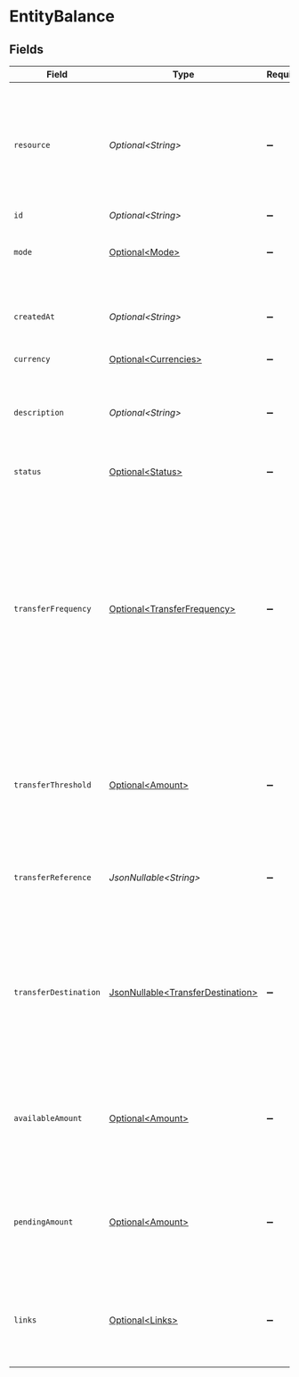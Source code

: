 # EntityBalance


## Fields

| Field                                                                                                                                                                                                                   | Type                                                                                                                                                                                                                    | Required                                                                                                                                                                                                                | Description                                                                                                                                                                                                             | Example                                                                                                                                                                                                                 |
| ----------------------------------------------------------------------------------------------------------------------------------------------------------------------------------------------------------------------- | ----------------------------------------------------------------------------------------------------------------------------------------------------------------------------------------------------------------------- | ----------------------------------------------------------------------------------------------------------------------------------------------------------------------------------------------------------------------- | ----------------------------------------------------------------------------------------------------------------------------------------------------------------------------------------------------------------------- | ----------------------------------------------------------------------------------------------------------------------------------------------------------------------------------------------------------------------- |
| `resource`                                                                                                                                                                                                              | *Optional\<String>*                                                                                                                                                                                                     | :heavy_minus_sign:                                                                                                                                                                                                      | Indicates the response contains a balance object. Will always contain the string `balance` for this endpoint.                                                                                                           | balance                                                                                                                                                                                                                 |
| `id`                                                                                                                                                                                                                    | *Optional\<String>*                                                                                                                                                                                                     | :heavy_minus_sign:                                                                                                                                                                                                      | N/A                                                                                                                                                                                                                     | bal_gVMhHKqSSRYJyPsuoPNFH                                                                                                                                                                                               |
| `mode`                                                                                                                                                                                                                  | [Optional\<Mode>](../../models/components/Mode.md)                                                                                                                                                                      | :heavy_minus_sign:                                                                                                                                                                                                      | Whether this entity was created in live mode or in test mode.                                                                                                                                                           | live                                                                                                                                                                                                                    |
| `createdAt`                                                                                                                                                                                                             | *Optional\<String>*                                                                                                                                                                                                     | :heavy_minus_sign:                                                                                                                                                                                                      | The entity's date and time of creation, in [ISO 8601](https://en.wikipedia.org/wiki/ISO_8601) format.                                                                                                                   | 2024-03-20T09:13:37.0Z                                                                                                                                                                                                  |
| `currency`                                                                                                                                                                                                              | [Optional\<Currencies>](../../models/components/Currencies.md)                                                                                                                                                          | :heavy_minus_sign:                                                                                                                                                                                                      | N/A                                                                                                                                                                                                                     | EUR                                                                                                                                                                                                                     |
| `description`                                                                                                                                                                                                           | *Optional\<String>*                                                                                                                                                                                                     | :heavy_minus_sign:                                                                                                                                                                                                      | The description or name of the balance. Can be used to denote the purpose of the balance.                                                                                                                               | Balance description                                                                                                                                                                                                     |
| `status`                                                                                                                                                                                                                | [Optional\<Status>](../../models/components/Status.md)                                                                                                                                                                  | :heavy_minus_sign:                                                                                                                                                                                                      | The status of the balance.                                                                                                                                                                                              | active                                                                                                                                                                                                                  |
| `transferFrequency`                                                                                                                                                                                                     | [Optional\<TransferFrequency>](../../models/components/TransferFrequency.md)                                                                                                                                            | :heavy_minus_sign:                                                                                                                                                                                                      | The frequency with which the available amount on the balance will be settled to the configured transfer<br/>destination.<br/><br/>Settlements created during weekends or on bank holidays will take place on the next business day. | daily                                                                                                                                                                                                                   |
| `transferThreshold`                                                                                                                                                                                                     | [Optional\<Amount>](../../models/components/Amount.md)                                                                                                                                                                  | :heavy_minus_sign:                                                                                                                                                                                                      | In v2 endpoints, monetary amounts are represented as objects with a `currency` and `value` field.                                                                                                                       |                                                                                                                                                                                                                         |
| `transferReference`                                                                                                                                                                                                     | *JsonNullable\<String>*                                                                                                                                                                                                 | :heavy_minus_sign:                                                                                                                                                                                                      | The transfer reference set to be included in all the transfers for this balance.                                                                                                                                        | RF12-3456-7890-1234                                                                                                                                                                                                     |
| `transferDestination`                                                                                                                                                                                                   | [JsonNullable\<TransferDestination>](../../models/components/TransferDestination.md)                                                                                                                                    | :heavy_minus_sign:                                                                                                                                                                                                      | The destination where the available amount will be automatically transferred to according to the configured<br/>transfer frequency.                                                                                     |                                                                                                                                                                                                                         |
| `availableAmount`                                                                                                                                                                                                       | [Optional\<Amount>](../../models/components/Amount.md)                                                                                                                                                                  | :heavy_minus_sign:                                                                                                                                                                                                      | In v2 endpoints, monetary amounts are represented as objects with a `currency` and `value` field.                                                                                                                       |                                                                                                                                                                                                                         |
| `pendingAmount`                                                                                                                                                                                                         | [Optional\<Amount>](../../models/components/Amount.md)                                                                                                                                                                  | :heavy_minus_sign:                                                                                                                                                                                                      | In v2 endpoints, monetary amounts are represented as objects with a `currency` and `value` field.                                                                                                                       |                                                                                                                                                                                                                         |
| `links`                                                                                                                                                                                                                 | [Optional\<Links>](../../models/components/Links.md)                                                                                                                                                                    | :heavy_minus_sign:                                                                                                                                                                                                      | An object with several relevant URLs. Every URL object will contain an `href` and a `type` field.                                                                                                                       |                                                                                                                                                                                                                         |